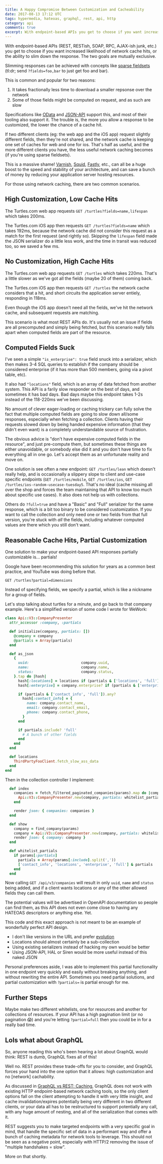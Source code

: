 ```yaml
---
title: A Happy Compromise Between Customization and Cacheability
date: 2017-08-13 17:12 UTC
tags: hypermedia, hateoas, graphql, rest, api, http
category: api
comments: true
excerpt: With endpoint-based APIs you get to choose if you want increased likelihood of network cache hits, or the ability to slim down the response. The two goals are mutually exclusive, but there is a compromise that can be made.
---
```


With endpoint-based APIs (REST, RESTish, SOAP, RPC, AJAX-ish junk, etc.) you get to choose if you want increased likelihood of network cache hits, or the ability to slim down the response. The two goals are mutually exclusive.

Slimming responses can be achieved with concepts like [sparse fieldsets](jsonapi.org/format/#fetching-sparse-fieldsets) (tl:dr; send `?fields=foo,bar` to just get foo and bar).

This is common and popular for two reasons:

1. It takes fractionally less time to download a smaller repsonse over the network
2. Some of those fields might be computed on request, and as such are slow

Specifications like [OData](http://www.odata.org/) and [JSON-API](jsonapi.org/format/#fetching-sparse-fieldsets) support this, and most of their tooling also support it. The trouble is, the more you allow a response to be customized, the lower the chance of a cache hit.

If two different clients (eg: the web app and the iOS app) request slightly different fields, then they're not shared, and the network cache is keeping one set of caches for web and one for ios. That's half as useful, and the more different clients you have, the less useful network caching becomes (if you're using sparse fieldsets).

This is a massive shame! [Varnish](http://varnish-software.com/), [Squid](http://www.squid-cache.org/), [Fastly](https://www.fastly.com/), etc., can all be a huge boost to the speed and stability of your architecture, and can save a bunch of money by reducing your application server hosting resources.

For those using network caching, there are two common scenarios.

## High Customization, Low Cache Hits

The Turtles.com web app requests `GET /turtles?fields=name,lifespan` which takes 200ms.

The Turtles.com iOS app then requests `GET /turtles?fields=name` which takes 192ms, because the network cache did not consider this request as a match for the first request (and rightly so). Skipping the `lifespan` field made the JSON serializer do a little less work, and the time in transit was reduced too, so we saved a few ms.

## No Customization, High Cache Hits

The Turtles.com web app requests `GET /turtles` which takes 220ms. That's a little slower as we've got all the fields (maybe 20 of them) coming back.

The Turtles.com iOS app then requests `GET /turtles` the network cache considers that a hit, and short circuits the application server entiely, responding in 118ms.

Even though the iOS app doesn't need all the fields, we've hit the network cache, and subsequent requests are matching.

This scenario is what most REST APIs do. It's usually not an issue if fields are all precomputed and simply being fetched, but this scenario really falls apart when computed fields are part of the resource.

## Computed Fields Suck

I've seen a simple `"is_enterprise": true` field snuck into a serializer, which then makes 3-4 SQL queries to establish if the company should be considered enterprise (if it has more than 500 members, going via a pivot table, etc).

It also had `"locations"` field, which is an array of data fetched from another system. This API is a farily slow responder on the best of days, and sometimes it has bad days. Bad days maybe this endpoint takes 1-2s instead of the 118-220ms we've been discussing.

No amount of clever eager-loading or caching trickery can fully solve the fact that multiple computed fields are going to slow down all/some responses, especially when fetching a collection. Clients having their requests slowed down by being handed expensive information (that they didn't even want) is a completely understandable source of frustration.

The obvious advice is "don't have expensive computed fields in the resource", and just pre-compute them, but sometimes these things are either unavoidable, or somebody else did it and you don't have time to fix everything all in one go. Let's accept them as an unfortunate reality and move on.

One solution is see often a new endpoint: `GET /turtles/lean` which doesn't really help, and is occasionally a slippery slope to client and use-case specific endpoints (`GET /turtles/mobile`, `GET /turtles/ios`, `GET /turtles/ios-random-usecase-tuesday5`. That's no ideal (cache missing all over the shop and forces the team maintaining that API to know too much about specific use cases). It also does not help us with collections.

Others do `?full=true` and have a "Basic" and "Full" serializer for the same response, which is a bit too binary to be considered customization. If you want to call the collection and only need one or two fields from that full version, you're stuck with _all_ the fields, including whatever computed values are there which you still don't want.

## Reasonable Cache Hits, Partial Customization

One solution to make your endpoint-based API responses partially customizable is... partials!  

Google have been recommending this solution for years as a common best practice, and YouTube was doing before that.

`GET /turtles?partial=dimensions`

Instead of specifying fields, we specify a partial, which is like a nickname for a group of fields.

Let's stop talking about turtles for a minute, and go back to that company example. Here's a simplified version of some code I wrote for WeWork:

~~~ruby
class Api::V3::CompanyPresenter
  attr_accessor :company, :partials

  def initialize(company, partials: [])
    @company = company
    @partials = Array(partials)
  end

  def as_json
    {
      uuid:                        company.uuid,
      name:                        company.name,
      status:                      company.status,
    }.tap do |hash|
      hash[:locations] = locations if (partials & ['locations', 'full']).any?
      hash[:enterprise] = company.enterprise? if (partials & ['enterprise', 'full']).any?

      if (partials & ['contact_info', 'full']).any?
        hash[:contact_info] = {
          name: company.contact_name,
          email: company.contact_email,
          phone: company.contact_phone,
        }
      end

      if partials.include? 'full'
        # A bunch of other fields
      end
    end
  end

  def locations
    ThirdPartyFooClient.fetch_slow_ass_data
  end
end
~~~

Then in the collection controller I implement:

~~~ruby
  def index
    companies = fetch_filtered_paginated_companies(params).map do |company|
      Api::V3::CompanyPresenter.new(company, partials: whitelist_partials).as_json
    end

    render json: { companies: companies }
  end

  def show
    company = find_company(params)
    company = Api::V3::CompanyPresenter.new(company, partials: whitelist_partials).as_json
    render json: { company: company }
  end

  def whitelist_partials
    if params[:partials]
      partials = Array(params[:include].split(','))
      ['contact_info', 'locations', 'enterprise', 'full'] & partials
    end
  end
~~~

Now calling `GET /api/v3/companies` will result in only `uuid`, `name` and `status` being added, and if a client wants locations or any of the other allowed fields they can call them.

The potential values will be advertised in OpenAPI documentation so people can find them, as this API does not even come close to having any HATEOAS descriptors or anything else. Yet.

This code and this exact approach is not meant to be an example of wonderfully perfect API design.

- I don't like versions in the URL and prefer [evolution](https://www.mnot.net/blog/2012/12/04/api-evolution.html)
- Locations should almost certainly be a sub-collection
- Using existing serializers instead of hacking my own would be better
- Using JSON-API, HAL or Siren would be more useful instead of this naked JSON

Personal preferences aside, I was able to implement this partial functionality in one endpoint very quickly and easily without breaking anything, and without rewriting the entire API. Sometimes you need partial solutions, and partial customization with `?partials=` is partial enough for me.

## Further Steps

Maybe make two different whitelists, one for resources and another for collections of resources. If your API has a high pagination limit (or no pagination 😱) and you're letting `?partial=full` then you could be in for a really bad time.

## Lols what about GraphQL

So, anyone reading this who's been hearing a lot about GraphQL would think: REST is dumb, GraphQL fixes all of this!

Well no. REST provides these trade-offs for you to consider, and GraphQL forces your hand into the one option that it allows: high customization and no [network] cachability.

As discussed in [GraphQL vs REST: Caching](https://philsturgeon.uk/api/2017/01/26/graphql-vs-rest-caching/), GraphQL does not work with existing HTTP endpoint-based network caching tools, so the only client options fall on the client attempting to handle it with very little insight, and cache invalidation/expires potentially being very different in two different clients, or your data all has to be restructured to support potentially any call, with any huge amount of nesting, and all of the serialization that comes with it.

REST suggests you to make targeted endpoints with a very specific goal in mind, that handle the specific set of data in a performant way and offer a bunch of caching metadata for network tools to leverage. This should not be seen as a negative point, especially with HTTP/2 removing the issue of "multiple handshakes = slow".

More on that shortly.
